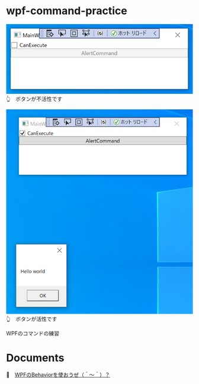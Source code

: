 # wpf-command-practice

![20210830pg163.png](./WpfCommandPractice/doc/img/20210830pg163.png)  
👆　ボタンが不活性です

![20210830pg165.png](./WpfCommandPractice/doc/img/20210830pg165.png)  
👆　ボタンが活性です

WPFのコマンドの練習  

# Documents

📖　[WPFのBehaviorを使おうぜ（＾～＾）？](https://crieit.net/drafts/612cbd1570107)  
